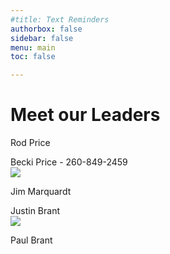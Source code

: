 ```yaml
---
#title: Text Reminders
authorbox: false
sidebar: false
menu: main
toc: false

---
```

# Meet our Leaders

Rod Price


Becki Price - 260-849-2459 \
![](/imgs/bprice.jpg)


Jim Marquardt


Justin Brant \
![](/imgs/jbrant.jpg)

Paul Brant